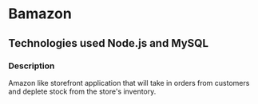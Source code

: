 # Bamazon

## Technologies used Node.js and MySQL
 
### Description

Amazon like storefront application that will take in orders from customers and deplete stock from the  store's inventory.
